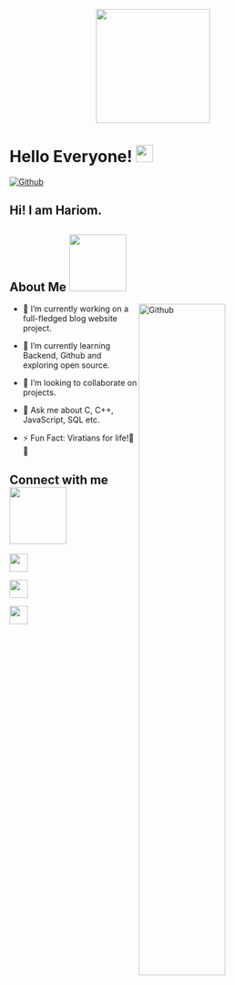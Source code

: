 <p align="center">
    <img width="200px" height="200px" src="https://images.livemint.com/img/2022/08/27/1600x900/AFP_1JJ5U1_1566464512957_1661573076483_1661573076483.jpg">
</p>

<h1> Hello Everyone! <img src = "https://raw.githubusercontent.com/MartinHeinz/MartinHeinz/master/wave.gif" width = 30px> </h1>
<p align='center'>
</p>

[![Github](https://img.shields.io/github/followers/Aaroh1?label=Follow&style=social)](https://github.com/Aditya664)

<h2>Hi! I am Hariom.</span></h2>

<h2> About Me <img src = "https://media0.giphy.com/media/KDDpcKigbfFpnejZs6/giphy.gif?cid=ecf05e47oy6f4zjs8g1qoiystc56cu7r9tb8a1fe76e05oty&rid=giphy.gif" width = 100px></h2>

<img width="55%" align="right" alt="Github" src="https://media.istockphoto.com/vectors/resume-curriculum-vitae-biography-in-human-hands-flat-line-vector-vector-id1038238574?k=20&m=1038238574&s=612x612&w=0&h=C8275vQIM9Y8x8iKdR4O0WSU8vGbmOv4X6y16WSIEk8=" />

- 🔭 I’m currently working on a full-fledged blog website project.

- 🌱 I’m currently learning Backend, Github and exploring open source.

- 👯 I’m looking to collaborate on projects.

- 💬 Ask me about C, C++, JavaScript, SQL etc.

- ⚡ Fun Fact: Viratians for life!🤍🤍


<h2> Connect with me <img src='https://raw.githubusercontent.com/ShahriarShafin/ShahriarShafin/main/Assets/handshake.gif' width="100px"> </h2>
<a href = 'https://www.linkedin.com/in/hari-om-sharma-72249b244/'> <img width = '32px' align= 'center' src="https://raw.githubusercontent.com/rahulbanerjee26/githubAboutMeGenerator/main/icons/linked-in-alt.svg"/></a> 

<a href = 'https://www.twitter.com/i_am_hariom_'> <img width = '32px' align= 'center' src="https://raw.githubusercontent.com/rahulbanerjee26/githubAboutMeGenerator/main/icons/twitter.svg"/></a> 

<a href = 'https://github.com/iamhariom0228'> <img width = '32px' align= 'center' src="https://raw.githubusercontent.com/rahulbanerjee26/githubAboutMeGenerator/main/icons/github.svg"/></a>

<br>
<br>
<br>

